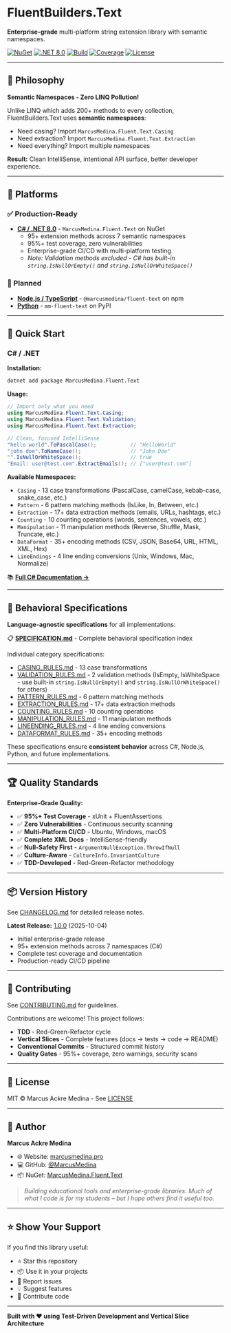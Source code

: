 # FluentBuilders.Text

**Enterprise-grade** multi-platform string extension library with semantic namespaces.

[![NuGet](https://img.shields.io/badge/nuget-v1.0.0-blue)](https://www.nuget.org/packages/MarcusMedina.Fluent.Text)
[![.NET 8.0](https://img.shields.io/badge/.NET-8.0-blue)]()
[![Build](https://img.shields.io/badge/build-passing-brightgreen)]()
[![Coverage](https://img.shields.io/badge/coverage-95%25-brightgreen)]()
[![License](https://img.shields.io/badge/license-MIT-green)](LICENSE)

---

## 🎯 Philosophy

**Semantic Namespaces - Zero LINQ Pollution!**

Unlike LINQ which adds 200+ methods to every collection, FluentBuilders.Text uses **semantic namespaces**:
- Need casing? Import `MarcusMedina.Fluent.Text.Casing`
- Need extraction? Import `MarcusMedina.Fluent.Text.Extraction`
- Need everything? Import multiple namespaces

**Result:** Clean IntelliSense, intentional API surface, better developer experience.

---

## 🚀 Platforms

### ✅ Production-Ready

- **[C# / .NET 8.0](./csharp/)** - `MarcusMedina.Fluent.Text` on NuGet
  - 95+ extension methods across 7 semantic namespaces
  - 95%+ test coverage, zero vulnerabilities
  - Enterprise-grade CI/CD with multi-platform testing
  - *Note: Validation methods excluded - C# has built-in `string.IsNullOrEmpty()` and `string.IsNullOrWhiteSpace()`*

### 🚧 Planned

- **[Node.js / TypeScript](./node/)** - `@marcusmedina/fluent-text` on npm
- **[Python](./python/)** - `mm-fluent-text` on PyPI

---

## 📖 Quick Start

### C# / .NET

**Installation:**
```bash
dotnet add package MarcusMedina.Fluent.Text
```

**Usage:**
```csharp
// Import only what you need
using MarcusMedina.Fluent.Text.Casing;
using MarcusMedina.Fluent.Text.Validation;
using MarcusMedina.Fluent.Text.Extraction;

// Clean, focused IntelliSense
"hello world".ToPascalCase();           // "HelloWorld"
"john doe".ToNameCase();                // "John Doe"
"".IsNullOrWhiteSpace();                // true
"Email: user@test.com".ExtractEmails(); // ["user@test.com"]
```

**Available Namespaces:**
- `Casing` - 13 case transformations (PascalCase, camelCase, kebab-case, snake_case, etc.)
- `Pattern` - 6 pattern matching methods (IsLike, In, Between, etc.)
- `Extraction` - 17+ data extraction methods (emails, URLs, hashtags, etc.)
- `Counting` - 10 counting operations (words, sentences, vowels, etc.)
- `Manipulation` - 11 manipulation methods (Reverse, Shuffle, Mask, Truncate, etc.)
- `DataFormat` - 35+ encoding methods (CSV, JSON, Base64, URL, HTML, XML, Hex)
- `LineEndings` - 4 line ending conversions (Unix, Windows, Mac, Normalize)

📚 **[Full C# Documentation →](./csharp/README.md)**

---

## 📖 Behavioral Specifications

**Language-agnostic specifications** for all implementations:

📋 [**SPECIFICATION.md**](SPECIFICATION.md) - Complete behavioral specification index

Individual category specifications:
- [CASING_RULES.md](CASING_RULES.md) - 13 case transformations
- [VALIDATION_RULES.md](VALIDATION_RULES.md) - 2 validation methods (IsEmpty, IsWhiteSpace - use built-in `string.IsNullOrEmpty()` and `string.IsNullOrWhiteSpace()` for others)
- [PATTERN_RULES.md](PATTERN_RULES.md) - 6 pattern matching methods
- [EXTRACTION_RULES.md](EXTRACTION_RULES.md) - 17+ data extraction methods
- [COUNTING_RULES.md](COUNTING_RULES.md) - 10 counting operations
- [MANIPULATION_RULES.md](MANIPULATION_RULES.md) - 11 manipulation methods
- [LINEENDING_RULES.md](LINEENDING_RULES.md) - 4 line ending conversions
- [DATAFORMAT_RULES.md](DATAFORMAT_RULES.md) - 35+ encoding methods

These specifications ensure **consistent behavior** across C#, Node.js, Python, and future implementations.

---

## 🏆 Quality Standards

**Enterprise-Grade Quality:**
- ✅ **95%+ Test Coverage** - xUnit + FluentAssertions
- ✅ **Zero Vulnerabilities** - Continuous security scanning
- ✅ **Multi-Platform CI/CD** - Ubuntu, Windows, macOS
- ✅ **Complete XML Docs** - IntelliSense-friendly
- ✅ **Null-Safety First** - `ArgumentNullException.ThrowIfNull`
- ✅ **Culture-Aware** - `CultureInfo.InvariantCulture`
- ✅ **TDD-Developed** - Red-Green-Refactor methodology

---

## 📦 Version History

See [CHANGELOG.md](CHANGELOG.md) for detailed release notes.

**Latest Release:** [1.0.0](CHANGELOG.md#100---2025-10-04) (2025-10-04)
- Initial enterprise-grade release
- 95+ extension methods across 7 namespaces (C#)
- Complete test coverage and documentation
- Production-ready CI/CD pipeline

---

## 🤝 Contributing

See [CONTRIBUTING.md](CONTRIBUTING.md) for guidelines.

Contributions are welcome! This project follows:
- **TDD** - Red-Green-Refactor cycle
- **Vertical Slices** - Complete features (docs → tests → code → README)
- **Conventional Commits** - Structured commit history
- **Quality Gates** - 95%+ coverage, zero warnings, security scans

---

## 📄 License

MIT © Marcus Ackre Medina - See [LICENSE](LICENSE)

---

## 👤 Author

**Marcus Ackre Medina**
- 🌐 Website: [marcusmedina.pro](https://marcusmedina.pro)
- 💻 GitHub: [@MarcusMedina](https://github.com/MarcusMedina)
- 📦 NuGet: [MarcusMedina.Fluent.Text](https://www.nuget.org/packages/MarcusMedina.Fluent.Text)

> _Building educational tools and enterprise-grade libraries. Much of what I code is for my students – but I hope others find it useful too._

---

## ⭐ Show Your Support

If you find this library useful:
- ⭐ Star this repository
- 📦 Use it in your projects
- 🐛 Report issues
- 💡 Suggest features
- 🤝 Contribute code

---

**Built with ❤️ using Test-Driven Development and Vertical Slice Architecture**
